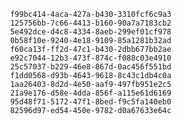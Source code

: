 
                f99bc414-4aca-427a-b430-3310fcf6c9a3
                125756bb-7c66-4413-b160-90a7a7183cb2
                5e492dce-d4c8-4334-8aeb-299ef01cf978
                0b58f10e-9240-4e18-9109-85a1281b32ad
                f60ca13f-ff2d-47c1-b430-2dbb677bb2ae
                e92c7044-12b3-473f-874c-f088c03e4910
                25c57037-b229-46e8-867d-0ac456f551bd
                f1dd0568-d93b-4643-9618-8c43c1db4c0a
                1aa26403-8d2d-4e50-aaf9-497fb951e2c5
                21a9e176-d58e-4dda-856f-a115e61d6169
                95d48f71-5172-47f1-8bed-f9c5fa140eb0
                82596d97-ed54-450e-9782-d0a67633e64c
                